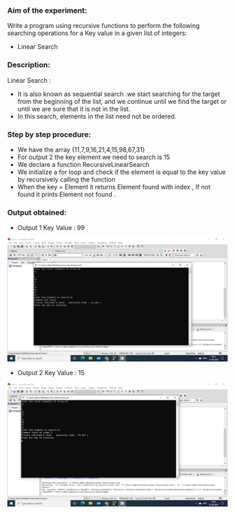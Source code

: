 ### Aim of the experiment:
Write a program using recursive functions to perform the following searching operations for a Key value in a given list of integers:
- Linear Search
### Description:
Linear Search :
- It is also known as sequential search .we start searching for the target from the beginning of the list, and we continue until we find the target or until we are sure that it is not in the list.
- In this search, elements in the list need not be ordered.
### Step by step procedure:
- We have the array {11,7,9,16,21,4,15,98,67,31}
- For output 2 the key element we need to search is 15
- We declare a function RecursiveLinearSearch 
- We initialize a for loop and check if the element is equal to the key value by recursively calling the function 
- When the key = Element 
  it returns Element found with index , If not found it prints Element not found .


### Output obtained:
- Output 1 Key Value : 99
 
![output](RecLS1.png)

- Output 2 Key Value : 15

![output](RecLS2.png)

